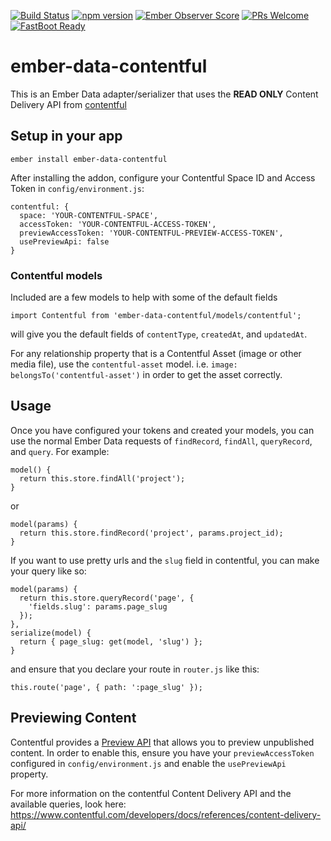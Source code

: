 [![Build Status](https://travis-ci.org/davidpett/ember-data-contentful.svg?branch=master)](https://travis-ci.org/davidpett/ember-data-contentful)
[![npm version](https://badge.fury.io/js/ember-data-contentful.svg)](https://badge.fury.io/js/ember-data-contentful)
[![Ember Observer Score](http://emberobserver.com/badges/ember-data-contentful.svg)](http://emberobserver.com/addons/ember-data-contentful)
[![PRs Welcome](https://img.shields.io/badge/PRs-welcome-brightgreen.svg)](http://makeapullrequest.com)
[![FastBoot Ready](https://img.shields.io/badge/FastBoot-ready-brightgreen.svg)](http://ember-fastboot.com)
# ember-data-contentful

This is an Ember Data adapter/serializer that uses the **READ ONLY** Content Delivery API from [contentful](http://contentful.com)

## Setup in your app
```
ember install ember-data-contentful
```

After installing the addon, configure your Contentful Space ID and Access Token in `config/environment.js`:
```
contentful: {
  space: 'YOUR-CONTENTFUL-SPACE',
  accessToken: 'YOUR-CONTENTFUL-ACCESS-TOKEN',
  previewAccessToken: 'YOUR-CONTENTFUL-PREVIEW-ACCESS-TOKEN',
  usePreviewApi: false
}
```

### Contentful models
Included are a few models to help with some of the default fields

```
import Contentful from 'ember-data-contentful/models/contentful';
```
will give you the default fields of `contentType`, `createdAt`, and `updatedAt`.

For any relationship property that is a Contentful Asset (image or other media file), use the `contentful-asset` model. i.e. `image: belongsTo('contentful-asset')` in order to get the asset correctly.

## Usage
Once you have configured your tokens and created your models, you can use the normal Ember Data requests of `findRecord`, `findAll`, `queryRecord`, and `query`. For example:
```
model() {
  return this.store.findAll('project');
}
```
or
```
model(params) {
  return this.store.findRecord('project', params.project_id);
}
```

If you want to use pretty urls and the `slug` field in contentful, you can make your query like so:
```
model(params) {
  return this.store.queryRecord('page', {
    'fields.slug': params.page_slug
  });
},
serialize(model) {
  return { page_slug: get(model, 'slug') };
}
```
and ensure that you declare your route in `router.js` like this:
```
this.route('page', { path: ':page_slug' });
```

## Previewing Content
Contentful provides a [Preview API](https://www.contentful.com/developers/docs/references/content-preview-api/) that allows you to preview unpublished content. In order to enable this, ensure you have your `previewAccessToken` configured in `config/environment.js` and enable the `usePreviewApi` property.

For more information on the contentful Content Delivery API and the available queries, look here: https://www.contentful.com/developers/docs/references/content-delivery-api/
